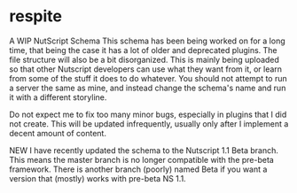 # respite
A WIP NutScript Schema
This schema has been being worked on for a long time, that being the case it has a lot of older and deprecated plugins. The file structure will also be a bit disorganized.
This is mainly being uploaded so that other Nutscript developers can use what they want from it, or learn from some of the stuff it does to do whatever. 
You should not attempt to run a server the same as mine, and instead change the schema's name and run it with a different storyline.

Do not expect me to fix too many minor bugs, especially in plugins that I did not create. This will be updated infrequently, usually only after I implement a decent amount of content.

NEW 
I have recently updated the schema to the Nutscript 1.1 Beta branch. This means the master branch is no longer compatible with the pre-beta framework. There is another branch (poorly) named Beta if you want a version that (mostly) works with pre-beta NS 1.1.
